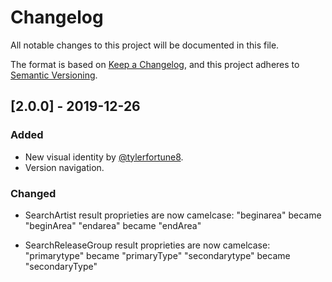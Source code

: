 # Changelog
All notable changes to this project will be documented in this file.

The format is based on [Keep a Changelog](https://keepachangelog.com/en/1.0.0/),
and this project adheres to [Semantic Versioning](https://semver.org/spec/v2.0.0.html).

## [2.0.0] - 2019-12-26
### Added
- New visual identity by [@tylerfortune8](https://github.com/tylerfortune8).
- Version navigation.

### Changed
- SearchArtist result proprieties are now camelcase: 
  "beginarea" became "beginArea"
  "endarea" became "endArea"

- SearchReleaseGroup result proprieties are now camelcase: 
  "primarytype" became "primaryType"
  "secondarytype" became "secondaryType"
